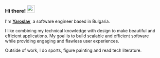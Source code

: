 ### Hi there! <img src="https://emojis.slackmojis.com/emojis/images/1536351075/4594/blob-wave.gif" width="25"/>

I'm [**Yaroslav**](), a software engineer based in Bulgaria.

I like combining my technical knowledge with design to make beautiful and efficient applications. My goal is to build scalable and efficient software while providing engaging and flawless user experiences.

Outside of work, I do sports, figure painting and read tech literature.

